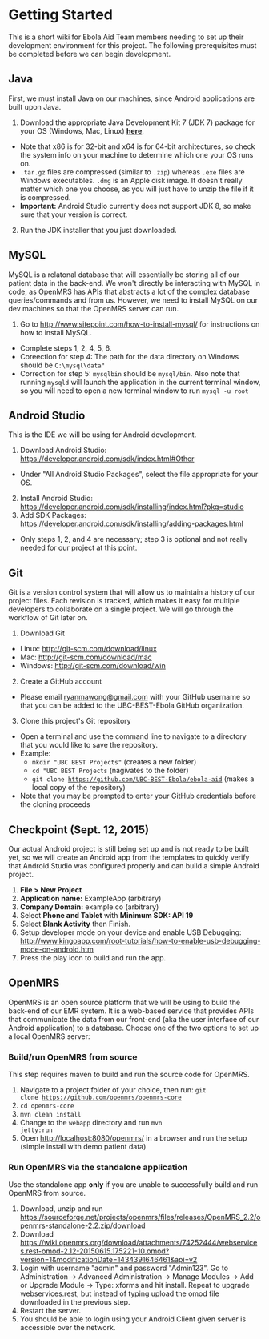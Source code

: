 # Getting Started
This is a short wiki for Ebola Aid Team members needing to set up their development environment for this project. The following prerequisites must be completed before we can begin development.

## Java
First, we must install Java on our machines, since Android applications are built upon Java.

1. Download the appropriate Java Development Kit 7 (JDK 7) package for your OS (Windows, Mac, Linux) [**here**](http://www.oracle.com/technetwork/java/javase/downloads/jdk7-downloads-1880260.html).
  + Note that x86 is for 32-bit and x64 is for 64-bit architectures, so check the system info on your machine to determine which one your OS runs on.
  + <code>.tar.gz</code> files are compressed (similar to <code>.zip</code>) whereas <code>.exe</code> files are Windows executables. <code>.dmg</code> is an Apple disk image. It doesn't really matter which one you choose, as you will just have to unzip the file if it is compressed.
  + **Important:** Android Studio currently does not support JDK 8, so make sure that your version is correct.
2. Run the JDK installer that you just downloaded.

## MySQL
MySQL is a relatonal database that will essentially be storing all of our patient data in the back-end. We won't directly be interacting with MySQL in code, as OpenMRS has APIs that abstracts a lot of the complex database queries/commands and from us. However, we need to install MySQL on our dev machines so that the OpenMRS server can run.

1. Go to http://www.sitepoint.com/how-to-install-mysql/ for instructions on how to install MySQL.
  + Complete steps 1, 2, 4, 5, 6.
  + Coreection for step 4: The path for the data directory on Windows should be <code>C:\\mysql\\data"</code>
  + Correction for step 5: <code>mysqlbin</code> should be <code>mysql/bin</code>. Also note that running <code>mysqld</code> will launch the application in the current terminal window, so you will need to open a new terminal window to run <code>mysql -u root</code>

## Android Studio
This is the IDE we will be using for Android development. 

1. Download Android Studio: https://developer.android.com/sdk/index.html#Other 
  + Under "All Android Studio Packages", select the file appropriate for your OS.
2. Install Android Studio: https://developer.android.com/sdk/installing/index.html?pkg=studio
3. Add SDK Packages: https://developer.android.com/sdk/installing/adding-packages.html
  + Only steps 1, 2, and 4 are necessary; step 3 is optional and not really needed for our project at this point.

## Git
Git is a version control system that will allow us to maintain a history of our project files. Each revision is tracked, which makes it easy for multiple developers to collaborate on a single project. We will go through the workflow of Git later on.

1. Download Git
  + Linux: http://git-scm.com/download/linux
  + Mac: http://git-scm.com/download/mac
  + Windows: http://git-scm.com/download/win
2. Create a GitHub account
  + Please email ryanmawong@gmail.com with your GitHub username so that you can be added to the UBC-BEST-Ebola GitHub organization.
3. Clone this project's Git repository
  + Open a terminal and use the command line to navigate to a directory that you would like to save the repository. 
  + Example:
    + <code>mkdir "UBC BEST Projects"</code> (creates a new folder)
    + <code>cd "UBC BEST Projects</code> (nagivates to the folder)
    + <code>git clone https://github.com/UBC-BEST-Ebola/ebola-aid</code> (makes a local copy of the repository)
  + Note that you may be prompted to enter your GitHub credentials before the cloning proceeds

## Checkpoint (Sept. 12, 2015)
Our actual Android project is still being set up and is not ready to be built yet, so we will create an Android app from the templates to quickly verify that Android Studio was configured properly and can build a simple Android project.

1. **File > New Project**
2. **Application name:** ExampleApp (arbitrary)
3. **Company Domain:** example.co (arbitrary)
4. Select **Phone and Tablet** with **Minimum SDK: API 19**
5. Select **Blank Activity** then Finish.
6. Setup developer mode on your device and enable USB Debugging: http://www.kingoapp.com/root-tutorials/how-to-enable-usb-debugging-mode-on-android.htm
7. Press the play icon to build and run the app.

## OpenMRS
OpenMRS is an open source platform that we will be using to build the back-end of our EMR system. It is a web-based service that provides APIs that communicate the data from our front-end (aka the user interface of our Android application) to a database. Choose one of the two options to set up a local OpenMRS server:

### Build/run OpenMRS from source ###
This step requires maven to build and run the source code for OpenMRS.

1. Navigate to a project folder of your choice, then run: <code>git clone https://github.com/openmrs/openmrs-core</code>
2. <code>cd openmrs-core</code>
3. <code>mvn clean install</code>
4. Change to the <code>webapp</code> directory and run <code>mvn jetty:run</code>
5. Open [http://localhost:8080/openmrs/](http://localhost:8080/openmrs) in a browser and run the setup (simple install with demo patient data)
 
### Run OpenMRS via the standalone application ###
Use the standalone app **only** if you are unable to successfully build and run OpenMRS from source.

1. Download, unzip and run https://sourceforge.net/projects/openmrs/files/releases/OpenMRS_2.2/openmrs-standalone-2.2.zip/download
2. Download https://wiki.openmrs.org/download/attachments/74252444/webservices.rest-omod-2.12-20150615.175221-10.omod?version=1&modificationDate=1434391646461&api=v2
3. Login with username "admin" and password "Admin123". Go to Administration -> Advanced Administration -> Manage Modules -> Add or Upgrade Module -> Type: xforms and hit install. Repeat to upgrade webservices.rest, but instead of typing upload the omod file downloaded in the previous step.
4. Restart the server.
5. You should be able to login using your Android Client given server is accessible over the network.
